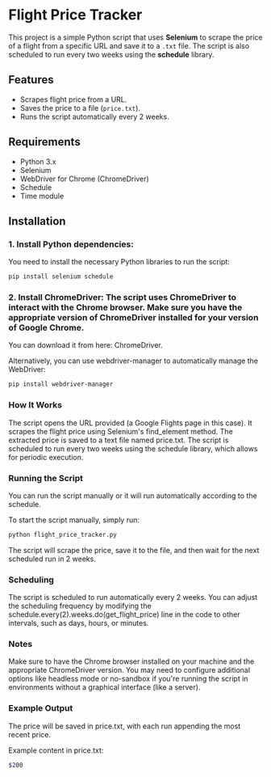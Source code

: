 # Flight Price Tracker

This project is a simple Python script that uses **Selenium** to scrape the price of a flight from a specific URL and save it to a `.txt` file. The script is also scheduled to run every two weeks using the **schedule** library.

## Features
- Scrapes flight price from a URL.
- Saves the price to a file (`price.txt`).
- Runs the script automatically every 2 weeks.

## Requirements
- Python 3.x
- Selenium
- WebDriver for Chrome (ChromeDriver)
- Schedule
- Time module

## Installation

### 1. Install Python dependencies:
   You need to install the necessary Python libraries to run the script:
   ```bash
   pip install selenium schedule
```

### 2. Install ChromeDriver: The script uses ChromeDriver to interact with the Chrome browser. Make sure you have the appropriate version of ChromeDriver installed for your version of Google Chrome.

You can download it from here: ChromeDriver.

Alternatively, you can use webdriver-manager to automatically manage the WebDriver:

```bash
pip install webdriver-manager
```
### How It Works
The script opens the URL provided (a Google Flights page in this case).
It scrapes the flight price using Selenium's find_element method.
The extracted price is saved to a text file named price.txt.
The script is scheduled to run every two weeks using the schedule library, which allows for periodic execution.

### Running the Script
You can run the script manually or it will run automatically according to the schedule.

To start the script manually, simply run:

   ```bash
python flight_price_tracker.py
```
The script will scrape the price, save it to the file, and then wait for the next scheduled run in 2 weeks.

### Scheduling
The script is scheduled to run automatically every 2 weeks. You can adjust the scheduling frequency by modifying the schedule.every(2).weeks.do(get_flight_price) line in the code to other intervals, such as days, hours, or minutes.

### Notes
Make sure to have the Chrome browser installed on your machine and the appropriate ChromeDriver version.
You may need to configure additional options like headless mode or no-sandbox if you're running the script in environments without a graphical interface (like a server).

### Example Output
The price will be saved in price.txt, with each run appending the most recent price.

Example content in price.txt:
   ```bash
$200
```

